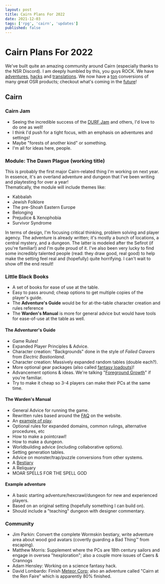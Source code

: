 ```yaml
---
layout: post
title: Cairn Plans For 2022
date: 2021-12-03
tags: ['rpg', 'cairn', 'updates']
published: false
---
```


# Cairn Plans For 2022

We've built quite an amazing community around Cairn (especially thanks to the NSR Discord). I am deeply humbled by this, you guys ROCK. We have [adventures](https://cairnrpg.com/resources/adventures), [hacks](https://cairnrpg.com/hacks/third-party/) and [translations](https://cairnrpg.com/localizations). We now have a [ton](https://cairnrpg.com/resources/adventure-conversions/) conversions of many great OSR products; checkout what's coming in the [future](https://cairnrpg.com/resources/adventure-conversions/future-conversions/)!  

## Cairn
### Cairn Jam
- Seeing the incredible success of the [DURF Jam](https://itch.io/jam/durfjam) and others, I'd love to do one as well!
- I think I'd push for a tight focus, with an emphasis on adventures and settings!
- Maybe "forests of another kind" or something.
- I'm all for ideas here, people.

### Module: The Dawn Plague (working title)
This is probably the first major Cairn-related thing I'm working on next year. In essence, it's an overland adventure and dungeon that I've been writing and playtesting for over a year!  
Thematically, the module will include themes like:  
- Kabbalah
- Jewish Folklore
- The pre-Shoah Eastern Europe
- Belonging
- Prejudice & Xenophobia
- Survivor Syndrome

In terms of design, I'm focusing critical thinking, problem solving and player agency. The adventure is already written; it's mostly a bunch of locations, a central mystery, and a dungeon. The latter is modeled after the Sefirot (if you're familiar!) and I'm quite proud of it. I've also been very lucky to find some incredibly talented people (read: they draw good, real good) to help make the setting feel real and (hopefully) quite horrifying. I can't wait to show off the end result!

### Little Black Books
- A set of books for ease of use at the table.
- Easy to pass around; cheap options to get multiple copies of the player's guide.
- The **Adventure's Guide** would be for at-the-table character creation and rules reference
- The **Warden's Manual** is more for general advice but would have tools for ease-of-use at the table as well.

#### The Adventurer's Guide
- Game Rules!
- Expanded Player Principles & Advice.
- Character creation: "Backgrounds" done in the style of _Failed Careers_ from _Electric Bastionland_.
- Character creation: Massively expanded random tables (double each?).
- More optional gear packages (also called [fantasy loadouts](https://cairnrpg.com/more-content/fantasy-loadouts/))!
- Advancement options & ideas. We're talking "[Foreground Growth](https://www.bastionland.com/2016/05/foreground-growth-and-becoming-odd.html)" if you're familiar.
- Try to make it cheap so 3-4 players can make their PCs at the same time.

#### The Warden's Manual
- General Advice for running the game.
- Rewritten rules based around the [FAQ](https://cairnrpg.com/resources/frequently-asked-questions/) on the website.
- An [example of play](https://cairnrpg.com/resources/example-of-play/).
- Optional rules for expanded domains, common rulings, alternative procedures, etc
- How to make a pointcrawl!
- How to make a dungeon.
- Worldbuilding advice (including collaborative options).
- Setting generation tables.
- Advice on monster/trap/puzzle conversions from other systems.
- A [Bestiary](https://cairnrpg.com/resources/monsters/)
- A Reliquary
- MOAR SPELLS FOR THE SPELL GOD

#### Example adventure
- A basic starting adventure/hexcrawl/dungeon for new and experienced players.
- Based on an original setting (hopefully something I can build on).
- Should include a "teaching" dungeon with designer commentary.

### Community
- Jim Parkin: Convert the complete Wormskin bestiary, write adventure area about wood god avatars (covertly guarding a Bad Thing™️ from escaping).
- Matthew Morris: Supplement where the PCs are 18th century sailors and engage in oversea "hexploration"; also a couple more issues of Caers & Crannogs
- Adam Hensley: Working on a science fantasy hack.
- David Lombardo: Finish [Meteor Corp](https://discourse.rpgcauldron.com/t/meteor-corp-corporate-sci-fi-cairn-hack-ashcan/519); also an adventure called "Cairn at the Ren Faire" which is apparently 80% finished.
